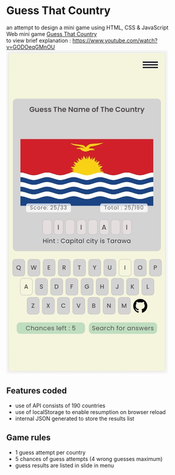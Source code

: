 # Guess That Country
an attempt to design a mini game using HTML, CSS & JavaScript
<br>
Web mini game [Guess That Country](https://guess-that-country.netlify.app/)
<br>
to view brief explanation : https://www.youtube.com/watch?v=GODOeqGMnOU
<br>
![This is an image](./asset/thumbnail.jpg)
<br>
## Features coded
* use of API consists of 190 countries
* use of localStorage to enable resumption on browser reload
* internal JSON generated to store the results list

## Game rules
* 1 guess attempt per country
* 5 chances of guess attempts (4 wrong guesses maximum)
* guess results are listed in slide in menu

